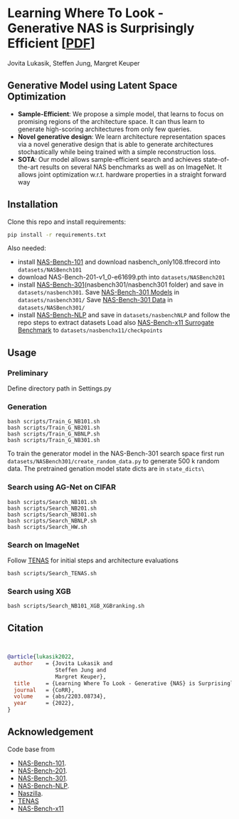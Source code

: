 # Learning Where To Look - Generative NAS is Surprisingly Efficient [[PDF](https://arxiv.org/abs/2203.08734)]

Jovita Lukasik, Steffen Jung, Margret Keuper


## Generative Model using Latent Space Optimization 

* **Sample-Efficient**: We propose a simple model, that learns to focus on promising regions of the architecture space. It can thus learn to generate high-scoring architectures
from only few queries.
* **Novel generative design**: We learn architecture representation spaces via a novel generative design that is able to generate architectures stochastically while being trained with
a simple reconstruction loss. 
* **SOTA**: Our model allows sample-efficient search and achieves state-of-the-art results on several NAS benchmarks as well as on ImageNet. It allows joint
optimization w.r.t. hardware properties in a straight forward way


## Installation
Clone this repo and install requirements:
```bash
pip install -r requirements.txt
```

Also needed: 
* install [NAS-Bench-101](https://github.com/google-research/nasbench) and download nasbench_only108.tfrecord into ```datasets/NASBench101 ```
* download NAS-Bench-201-v1_0-e61699.pth into ```datasets/NASBench201```
* install [NAS-Bench-301](https://github.com/automl/nasbench301)(nasbench301/nasbench301 folder) and save in ```datasets/nasbench301```.
Save [NAS-Bench-301 Models](https://figshare.com/articles/software/nasbench301_models_v0_9_zip/12962432) in ```datasets/nasbench301/``` 
Save [NAS-Bench-301 Data](https://figshare.com/articles/dataset/NAS-Bench-301_Dataset_v1_0/13246952) in ```datasets/NASBench301/```
* install [NAS-Bench-NLP](https://github.com/fmsnew/nas-bench-nlp-release) and save in ```datasets/nasbenchNLP```
and follow the repo steps to extract datasets
Load also [NAS-Bench-x11 Surrogate Benchmark](https://drive.google.com/file/d/13Kbn9VWHuBdSN3lG4Mbyr2-VdrTsfLfd/view) to ```datasets/nasbenchx11/checkpoints```

## Usage 
### Preliminary
Define directory path in Settings.py

### Generation 

```
bash scripts/Train_G_NB101.sh
bash scripts/Train_G_NB201.sh
bash scripts/Train_G_NBNLP.sh
bash scripts/Train_G_NB301.sh
```

To train the generator model in the NAS-Bench-301 search space first run ```datasets/NASBench301/create_random_data.py``` to generate 500 k random data.
The pretrained genation model state dicts are in ```state_dicts\```

### Search using AG-Net on CIFAR
```
bash scripts/Search_NB101.sh 
bash scripts/Search_NB201.sh 
bash scripts/Search_NB301.sh 
bash scripts/Search_NBNLP.sh 
bash scripts/Search_HW.sh 
```


### Search on ImageNet
Follow [TENAS](https://github.com/VITA-Group/TENAS) for initial steps and architecture evaluations 
```
bash scripts/Search_TENAS.sh
```

### Search using XGB
```
bash scripts/Search_NB101_XGB_XGBranking.sh
```

## Citation
```bibtex


@article{lukasik2022,
  author    = {Jovita Lukasik and
               Steffen Jung and
               Margret Keuper},
  title     = {Learning Where To Look - Generative {NAS} is Surprisingly Efficient},
  journal   = {CoRR},
  volume    = {abs/2203.08734},
  year      = {2022},
}

```

## Acknowledgement
Code base from 
* [NAS-Bench-101](https://github.com/google-research/nasbench).
* [NAS-Bench-201](https://github.com/D-X-Y/AutoDL-Projects/blob/master/docs/NAS-Bench-201.md).
* [NAS-Bench-301](https://github.com/automl/nasbench301).
* [NAS-Bench-NLP](https://github.com/fmsnew/nas-bench-nlp-release).
* [Naszilla](https://github.com/naszilla/naszilla).
* [TENAS](https://github.com/VITA-Group/TENAS) 
* [NAS-Bench-x11](https://github.com/automl/nas-bench-x11)
